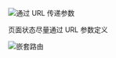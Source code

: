 ![通过 URL 传递参数](https://pic2.zhimg.com/80/v2-bce78c2170bde54356071f9c4a707e76_720w.png)

页面状态尽量通过 URL 参数定义

![嵌套路由](https://pic2.zhimg.com/80/v2-d0a51852ec560721a6a635aa10e359b1_720w.png)
